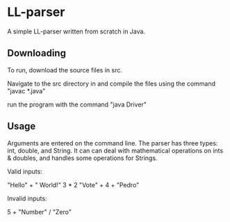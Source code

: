 # LL-parser

A simple LL-parser written from scratch in Java. 

## Downloading

To run, download the source files in src. 

Navigate to the src directory in and compile the files using the command "javac *.java" 

run the program with the command "java Driver" 

## Usage

Arguments are entered on the command line. The parser has three types: int, double, and String. It can can deal with  mathematical operations on ints & doubles, and handles some operations for Strings. 

Valid inputs: 

"Hello" + " World!"
3 * 2
"Vote" + 4 + "Pedro"

Invalid inputs: 

5 +
"Number" / "Zero"
